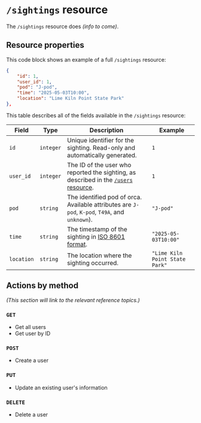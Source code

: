 # `/sightings` resource

The `/sightings` resource does *(info to come)*.

## Resource properties

This code block shows an example of a full `/sightings` resource:

```json
{
	"id": 1,
	"user_id": 1,
	"pod": "J-pod",
	"time": "2025-05-03T10:00",
	"location": "Lime Kiln Point State Park"
},
```

This table describes all of the fields available in the `/sightings` resource:

| Field      | Type      | Description                                                  | Example                        |
| ---------- | --------- | ------------------------------------------------------------ | ------------------------------ |
| `id`       | `integer` | Unique identifier for the sighting. Read-only and automatically generated. | `1`                            |
| `user_id`  | `integer` | The ID of the user who reported the sighting, as described in the [`/users` resource](./users-resource). | `1`                            |
| `pod`      | `string`  | The identified pod of orca. Available attributes are `J-pod`, `K-pod`, `T49A`, and `unknown`). | `"J-pod"`                      |
| `time`     | `string`  | The timestamp of the sighting in [ISO 8601 format](./iso-8601-format.md). | `"2025-05-03T10:00"`           |
| `location` | `string`  | The location where the sighting occurred.                    | `"Lime Kiln Point State Park"` |

## Actions by method

*(This section will link to the relevant reference topics.)*

### `GET` 

* Get all users
* Get user by ID

### `POST` 

* Create a user

### `PUT` 

* Update an existing user's information

### `DELETE` 

* Delete a user

